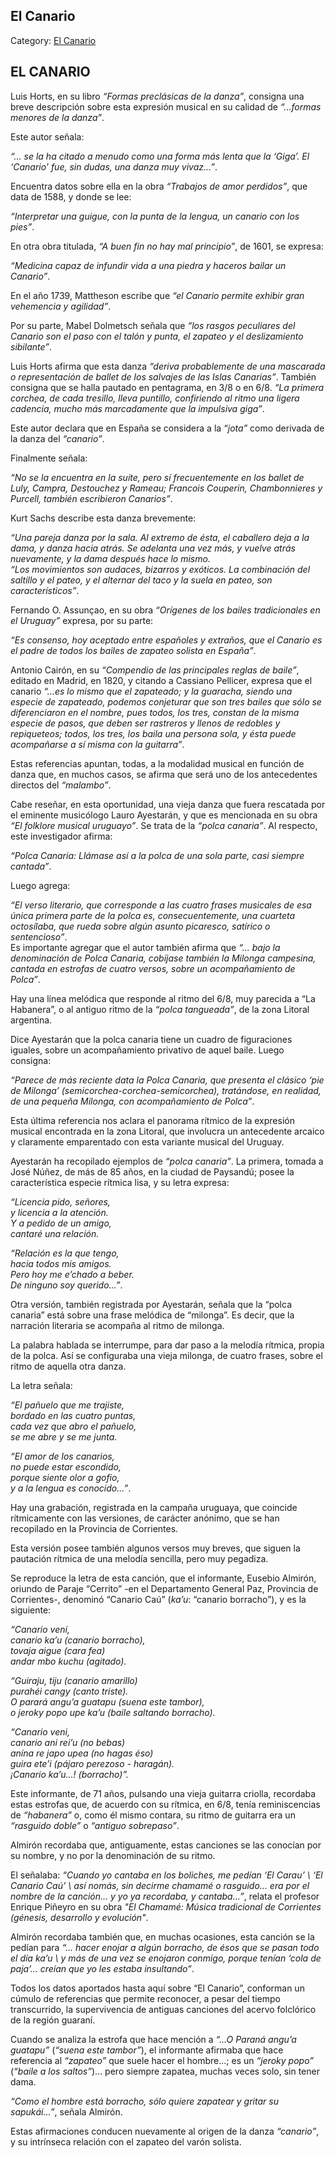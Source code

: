 ## El Canario

Category: [El Canario](http://descubrircorrientes.com.ar/2012/index.php/1628-cultura/4-musica/analisis-funcional-de-la-musica-chamamecera/nomina-de-hallazgos-musicales-arcaicos/el-canario)

## EL CANARIO

Luis Horts, en su libro _“Formas preclásicas de la danza”_, consigna una breve descripción sobre esta expresión musical en su calidad de _“...formas menores de la danza”_.

Este autor señala:

_“... se la ha citado a menudo como una forma más lenta que la ‘Giga’. El ‘Canario’ fue, sin dudas, una danza muy vivaz...”_.

Encuentra datos sobre ella en la obra _“Trabajos de amor perdidos”_, que data de 1588, y donde se lee:

_“Interpretar una guigue, con la punta de la lengua, un canario con los pies”_.

En otra obra titulada, _“A buen fin no hay mal principio”_, de 1601, se expresa:

_“Medicina capaz de infundir vida a una piedra y haceros bailar un Canario”_.

En el año 1739, Mattheson escribe que _“el Canario permite exhibir gran vehemencia y agilidad”_.

Por su parte, Mabel Dolmetsch señala que _“los rasgos peculiares del Canario son el paso con el talón y punta, el zapateo y el deslizamiento sibilante”_.

Luis Horts afirma que esta danza _“deriva probablemente de una mascarada o representación de ballet de los salvajes de las Islas Canarias”_. También consigna que se halla pautado en pentagrama, en 3/8 o en 6/8. _“La primera corchea, de cada tresillo, lleva puntillo, confiriendo al ritmo una ligera cadencia, mucho más marcadamente que la impulsiva giga”_.

Este autor declara que en España se considera a la _“jota”_ como derivada de la danza del _“canario”_.

Finalmente señala:

_“No se la encuentra en la suite, pero sí frecuentemente en los ballet de Luly, Campra, Destouchez y Rameau; Francois Couperin, Chambonnieres y Purcell, también escribieron Canarios”_.

Kurt Sachs describe esta danza brevemente:

_“Una pareja danza por la sala. Al extremo de ésta, el caballero deja a la dama, y danza hacia atrás. Se adelanta una vez más, y vuelve atrás nuevamente, y la dama después hace lo mismo._  
_“Los movimientos son audaces, bizarros y exóticos. La combinación del saltillo y el pateo, y el alternar del taco y la suela en pateo, son característicos”_.

Fernando O. Assunçao, en su obra _“Orígenes de los bailes tradicionales en el Uruguay”_ expresa, por su parte:

_“Es consenso, hoy aceptado entre españoles y extraños, que el Canario es el padre de todos los bailes de zapateo solista en España”_.

Antonio Cairón, en su _“Compendio de las principales reglas de baile”_, editado en Madrid, en 1820, y citando a Cassiano Pellicer, expresa que el canario _“...es lo mismo que el zapateado; y la guaracha, siendo una especie de zapateado, podemos conjeturar que son tres bailes que sólo se diferenciaron en el nombre, pues todos, los tres, constan de la misma especie de pasos, que deben ser rastreros y llenos de redobles y repiqueteos; todos, los tres, los baila una persona sola, y ésta puede acompañarse a sí misma con la guitarra”_.

Estas referencias apuntan, todas, a la modalidad musical en función de danza que, en muchos casos, se afirma que será uno de los antecedentes directos del _“malambo”_.

Cabe reseñar, en esta oportunidad, una vieja danza que fuera rescatada por el eminente musicólogo Lauro Ayestarán, y que es mencionada en su obra _“El folklore musical uruguayo”_. Se trata de la _“polca canaria”_. Al respecto, este investigador afirma:

_“Polca Canaria: Llámase así a la polca de una sola parte, casi siempre cantada”_.

Luego agrega:

_“El verso literario, que corresponde a las cuatro frases musicales de esa única primera parte de la polca es, consecuentemente, una cuarteta octosílaba, que rueda sobre algún asunto picaresco, satírico o sentencioso”_.  
Es importante agregar que el autor también afirma que _“... bajo la denominación de Polca Canaria, cobíjase también la Milonga campesina, cantada en estrofas de cuatro versos, sobre un acompañamiento de Polca”_.

Hay una línea melódica que responde al ritmo del 6/8, muy parecida a “La Habanera”, o al antiguo ritmo de la _“polca tangueada”_, de la zona Litoral argentina.

Dice Ayestarán que la polca canaria tiene un cuadro de figuraciones iguales, sobre un acompañamiento privativo de aquel baile. Luego consigna:

_“Parece de más reciente data la Polca Canaria, que presenta el clásico ‘pie de Milonga’ (semicorchea-corchea-semicorchea), tratándose, en realidad, de una pequeña Milonga, con acompañamiento de Polca”_.

Esta última referencia nos aclara el panorama rítmico de la expresión musical encontrada en la zona Litoral, que involucra un antecedente arcaico y claramente emparentado con esta variante musical del Uruguay.

Ayestarán ha recopilado ejemplos de _“polca canaria”_. La primera, tomada a José Núñez, de más de 85 años, en la ciudad de Paysandú; posee la característica especie rítmica lisa, y su letra expresa:

_“Licencia pido, señores,_  
_y licencia a la atención._  
_Y a pedido de un amigo,_  
_cantaré una relación._

_“Relación es la que tengo,_  
_hacia todos mis amigos._  
_Pero hoy me e’chado a beber._  
_De ninguno soy querido...”_.

Otra versión, también registrada por Ayestarán, señala que la “polca canaria” está sobre una frase melódica de “milonga”. Es decir, que la narración literaria se acompaña al ritmo de milonga.

La palabra hablada se interrumpe, para dar paso a la melodía rítmica, propia de la polca. Así se configuraba una vieja milonga, de cuatro frases, sobre el ritmo de aquella otra danza.

La letra señala:

_“El pañuelo que me trajiste,_  
_bordado en las cuatro puntas,_  
_cada vez que abro el pañuelo,_  
_se me abre y se me junta._

_“El amor de los canarios,_  
_no puede estar escondido,_  
_porque siente olor a gofio,_  
_y a la lengua es conocido...”_.

Hay una grabación, registrada en la campaña uruguaya, que coincide rítmicamente con las versiones, de carácter anónimo, que se han recopilado en la Provincia de Corrientes.

Esta versión posee también algunos versos muy breves, que siguen la pautación rítmica de una melodía sencilla, pero muy pegadiza.

Se reproduce la letra de esta canción, que el informante, Eusebio Almirón, oriundo de Paraje “Cerrito” -en el Departamento General Paz, Provincia de Corrientes-, denominó “Canario Caú” (_ka’u_: “canario borracho”), y es la siguiente:

_“Canario vení,_  
_canario ka’u (canario borracho),_  
_tovaja aigue (cara fea)_  
_andar mbo kuchu (agitado)._

_“Guiraju, tiju (canario amarillo)_  
_purahéi cangy (canto triste)._  
_O parará angu’a guatapu (suena este tambor),_  
_o jeroky popo upe ka’u (baile saltando borracho)._

_“Canario veni,_  
_canario ani rei’u (no bebas)_  
_anína re japo upea (no hagas éso)_  
_guira ete’i (pájaro perezoso - haragán)._  
_¡Canario ka’u...! (borracho)”._

Este informante, de 71 años, pulsando una vieja guitarra criolla, recordaba estas estrofas que, de acuerdo con su rítmica, en 6/8, tenía reminiscencias de _“habanera”_ o, como él mismo contara, su ritmo de guitarra era un _“rasguido doble”_ o _“antiguo sobrepaso”_.

Almirón recordaba que, antiguamente, estas canciones se las conocían por su nombre, y no por la denominación de su ritmo.

El señalaba: _“Cuando yo cantaba en los boliches, me pedían ‘El Carau’ \\ ‘El Canario Caú’ \\ así nomás, sin decirme chamamé o rasguido... era por el nombre de la canción... y yo ya recordaba, y cantaba...”_, relata el profesor Enrique Piñeyro en su obra _"El Chamamé: Música tradicional de Corrientes (génesis, desarrollo y evolución"_.

Almirón recordaba también que, en muchas ocasiones, esta canción se la pedían para _“... hacer enojar a algún borracho, de ésos que se pasan todo el día ka’u \\ y más de una vez se enojaron conmigo, porque tenían ‘cola de paja’... creían que yo les estaba insultando”_.

Todos los datos aportados hasta aquí sobre “El Canario”, conforman un cúmulo de referencias que permite reconocer, a pesar del tiempo transcurrido, la supervivencia de antiguas canciones del acervo folclórico de la región guaraní.

Cuando se analiza la estrofa que hace mención a _“...O Paraná angu’a guatapu”_ (_“suena este tambor”_), el informante afirmaba que hace referencia al _“zapateo”_ que suele hacer el hombre...; es un _“jeroky popo”_ (_“baile a los saltos”_)... pero siempre zapatea, muchas veces solo, sin tener dama.

_“Como el hombre está borracho, sólo quiere zapatear y gritar su sapukái...”_, señala Almirón.

Estas afirmaciones conducen nuevamente al origen de la danza _“canario”_, y su intrínseca relación con el zapateo del varón solista.